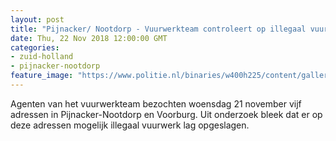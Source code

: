 ```yaml
---
layout: post
title: "Pijnacker/ Nootdorp - Vuurwerkteam controleert op illegaal vuurwerk"
date: Thu, 22 Nov 2018 12:00:00 GMT
categories: 
- zuid-holland 
- pijnacker-nootdorp 
feature_image: "https://www.politie.nl/binaries/w400h225/content/gallery/politie/nieuws/2017/december/00-km/10-vuurwerk-goud-oker.jpg"
---
```


Agenten van het vuurwerkteam bezochten woensdag 21 november vijf adressen in Pijnacker-Nootdorp en Voorburg. Uit onderzoek bleek dat er op deze adressen mogelijk illegaal vuurwerk lag opgeslagen.
